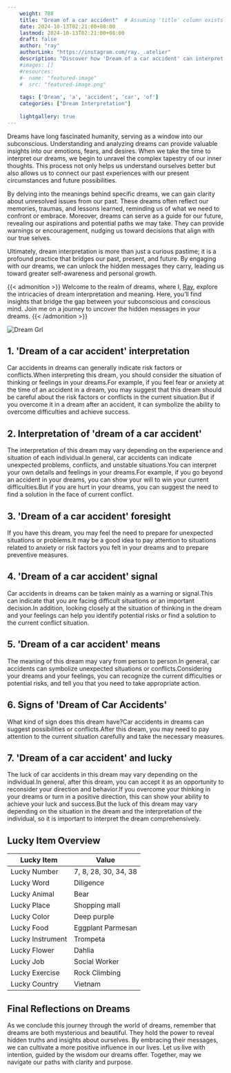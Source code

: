 ```yaml
---
    weight: 788
    title: "Dream of a car accident"  # Assuming 'title' column exists
    date: 2024-10-13T02:21:00+08:00
    lastmod: 2024-10-13T02:21:00+08:00
    draft: false
    author: "ray"
    authorLink: "https://instagram.com/ray._.atelier"
    description: "Discover how 'Dream of a car accident' can interpret your future and uncover its significant meanings in your life."
    #images: []
    #resources:
    #- name: "featured-image"
    #  src: "featured-image.png"
    
    tags: ['Dream', 'a', 'accident', 'car', 'of']
    categories: ["Dream Interpretation"]
    
    lightgallery: true
---
```

    
Dreams have long fascinated humanity, serving as a window into our subconscious. Understanding and analyzing dreams can provide valuable insights into our emotions, fears, and desires. When we take the time to interpret our dreams, we begin to unravel the complex tapestry of our inner thoughts. This process not only helps us understand ourselves better but also allows us to connect our past experiences with our present circumstances and future possibilities.

By delving into the meanings behind specific dreams, we can gain clarity about unresolved issues from our past. These dreams often reflect our memories, traumas, and lessons learned, reminding us of what we need to confront or embrace. Moreover, dreams can serve as a guide for our future, revealing our aspirations and potential paths we may take. They can provide warnings or encouragement, nudging us toward decisions that align with our true selves.

Ultimately, dream interpretation is more than just a curious pastime; it is a profound practice that bridges our past, present, and future. By engaging with our dreams, we can unlock the hidden messages they carry, leading us toward greater self-awareness and personal growth.

{{< admonition >}}
Welcome to the realm of dreams, where I, [Ray](https://instagram.com/ray._.atelier), explore the intricacies of dream interpretation and meaning. Here, you’ll find insights that bridge the gap between your subconscious and conscious mind. Join me on a journey to uncover the hidden messages in your dreams.
{{< /admonition >}}

![Dream Grl](https://cdn.pixabay.com/photo/2017/11/02/03/35/gothic-2910057_1280.jpg "Dream Grl")

## 1. 'Dream of a car accident' interpretation
Car accidents in dreams can generally indicate risk factors or conflicts.When interpreting this dream, you should consider the situation of thinking or feelings in your dreams.For example, if you feel fear or anxiety at the time of an accident in a dream, you may suggest that this dream should be careful about the risk factors or conflicts in the current situation.But if you overcome it in a dream after an accident, it can symbolize the ability to overcome difficulties and achieve success.

## 2. Interpretation of 'dream of a car accident'
The interpretation of this dream may vary depending on the experience and situation of each individual.In general, car accidents can indicate unexpected problems, conflicts, and unstable situations.You can interpret your own details and feelings in your dreams.For example, if you go beyond an accident in your dreams, you can show your will to win your current difficulties.But if you are hurt in your dreams, you can suggest the need to find a solution in the face of current conflict.

## 3. 'Dream of a car accident' foresight
If you have this dream, you may feel the need to prepare for unexpected situations or problems.It may be a good idea to pay attention to situations related to anxiety or risk factors you felt in your dreams and to prepare preventive measures.

## 4. 'Dream of a car accident' signal
Car accidents in dreams can be taken mainly as a warning or signal.This can indicate that you are facing difficult situations or an important decision.In addition, looking closely at the situation of thinking in the dream and your feelings can help you identify potential risks or find a solution to the current conflict situation.

## 5. 'Dream of a car accident' means
The meaning of this dream may vary from person to person.In general, car accidents can symbolize unexpected situations or conflicts.Considering your dreams and your feelings, you can recognize the current difficulties or potential risks, and tell you that you need to take appropriate action.

## 6. Signs of 'Dream of Car Accidents'
What kind of sign does this dream have?Car accidents in dreams can suggest possibilities or conflicts.After this dream, you may need to pay attention to the current situation carefully and take the necessary measures.

## 7. 'Dream of a car accident' and lucky
The luck of car accidents in this dream may vary depending on the individual.In general, after this dream, you can accept it as an opportunity to reconsider your direction and behavior.If you overcome your thinking in your dreams or turn in a positive direction, this can show your ability to achieve your luck and success.But the luck of this dream may vary depending on the situation in the dream and the interpretation of the individual, so it is important to interpret the dream comprehensively.

## Lucky Item Overview
| Lucky Item          | Value              |
|---------------|--------------------|
| Lucky Number        | 7, 8, 28, 30, 34, 38  |
| Lucky Word          | Diligence |
| Lucky Animal        | Bear |
| Lucky Place         | Shopping mall     |
| Lucky Color         | Deep purple     |
| Lucky Food          | Eggplant Parmesan      |
| Lucky Instrument    | Trompeta |
| Lucky Flower        | Dahlia    |
| Lucky Job           | Social Worker       |
| Lucky Exercise      | Rock Climbing  |
| Lucky Country       | Vietnam    |


##  Final Reflections on Dreams

As we conclude this journey through the world of dreams, remember that dreams are both mysterious and beautiful. They hold the power to reveal hidden truths and insights about ourselves. By embracing their messages, we can cultivate a more positive influence in our lives. Let us live with intention, guided by the wisdom our dreams offer. Together, may we navigate our paths with clarity and purpose.
